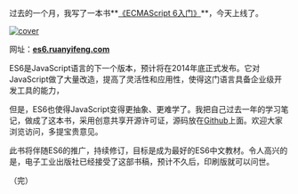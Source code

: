 过去的一个月，我写了一本书**[《ECMAScript 6入门》][1]**，今天上线了。

[![cover](http://es6.ruanyifeng.com/images/cover_thumbnail.jpg)](https://github.com/ruanyf/es6tutorial/)

网址：**[es6.ruanyifeng.com](https://github.com/ruanyf/es6tutorial/)** 

ES6是JavaScript语言的下一个版本，预计将在2014年底正式发布。它对JavaScript做了大量改造，提高了灵活性和应用性，使得这门语言具备企业级开发工具的能力，

但是，ES6也使得JavaScript变得更抽象、更难学了。我把自己过去一年的学习笔记，做成了这本书，采用创意共享开源许可证，源码放在[Github](https://github.com/ruanyf/es6tutorial)上面。欢迎大家浏览访问，多提宝贵意见。

此书将伴随ES6的推广，持续修订，目标是成为最好的ES6中文教材。令人高兴的是，电子工业出版社已经接受了这部书稿，预计不久后，印刷版就可以问世。

（完）


  [1]: https://github.com/ruanyf/es6tutorial/